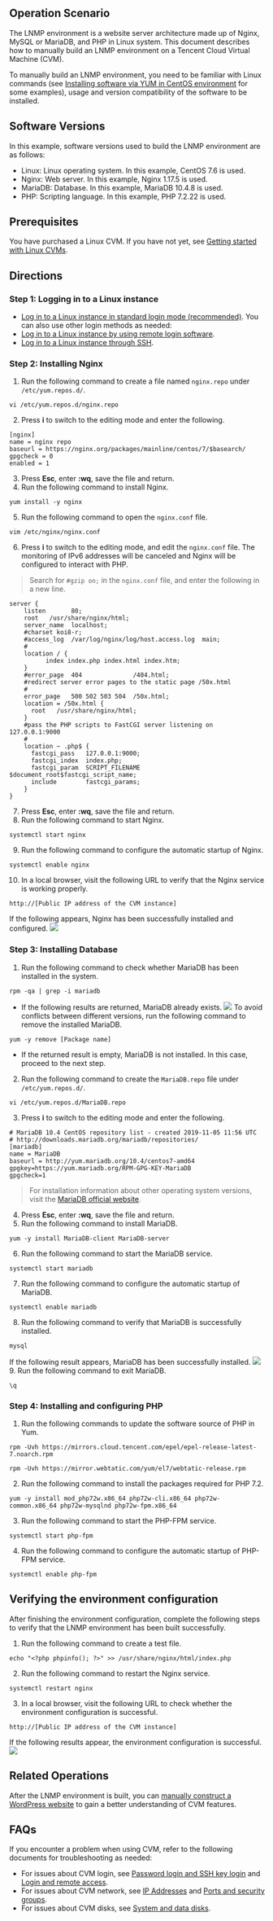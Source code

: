 ## Operation Scenario
The LNMP environment is a website server architecture made up of Nginx, MySQL or MariaDB, and PHP in Linux system. This document describes how to manually build an LNMP environment on a Tencent Cloud Virtual Machine (CVM).

To manually build an LNMP environment, you need to be familiar with Linux commands (see [Installing software via YUM in CentOS environment](https://intl.cloud.tencent.com/document/product/213/2046) for some examples), usage and version compatibility of the software to be installed. 

## Software Versions
In this example, software versions used to build the LNMP environment are as follows:
- Linux: Linux operating system. In this example, CentOS 7.6 is used.
- Nginx: Web server. In this example, Nginx 1.17.5 is used.
- MariaDB: Database. In this example, MariaDB 10.4.8 is used.
- PHP: Scripting language. In this example, PHP 7.2.22 is used.


## Prerequisites
You have purchased a Linux CVM. If you have not yet, see [Getting started with Linux CVMs](http://intl.cloud.tencent.com/document/product/213/2936).


## Directions

### Step 1: Logging in to a Linux instance
- [Log in to a Linux instance in standard login mode (recommended)](https://intl.cloud.tencent.com/document/product/213/5436). You can also use other login methods as needed:
- [Log in to a Linux instance by using remote login software](https://intl.cloud.tencent.com/document/product/213/32502).
- [Log in to a Linux instance through SSH](https://intl.cloud.tencent.com/document/product/213/32501).

### Step 2: Installing Nginx
1. Run the following command to create a file named `nginx.repo` under `/etc/yum.repos.d/`.
```
vi /etc/yum.repos.d/nginx.repo
```
2. Press **i** to switch to the editing mode and enter the following.
```
[nginx] 
name = nginx repo 
baseurl = https://nginx.org/packages/mainline/centos/7/$basearch/ 
gpgcheck = 0 
enabled = 1
```
3. Press **Esc**, enter **:wq**, save the file and return.
4. Run the following command to install Nginx.
```
yum install -y nginx
```
5. Run the following command to open the `nginx.conf` file.
```
vim /etc/nginx/nginx.conf
```
6. Press **i** to switch to the editing mode, and edit the `nginx.conf` file.
The monitoring of IPv6 addresses will be canceled and Nginx will be configured to interact with PHP.
>Search for `#gzip on;` in the `nginx.conf` file, and enter the following in a new line.
>
```
server {
	listen       80;
	root   /usr/share/nginx/html;
	server_name  localhost;
	#charset koi8-r;
	#access_log  /var/log/nginx/log/host.access.log  main;
	#
	location / {
		  index index.php index.html index.htm;
	}
	#error_page  404              /404.html;
	#redirect server error pages to the static page /50x.html
	#
	error_page   500 502 503 504  /50x.html;
	location = /50x.html {
	  root   /usr/share/nginx/html;
	}
	#pass the PHP scripts to FastCGI server listening on 127.0.0.1:9000
	#
	location ~ .php$ {
	  fastcgi_pass   127.0.0.1:9000;
	  fastcgi_index  index.php;
	  fastcgi_param  SCRIPT_FILENAME  $document_root$fastcgi_script_name;
	  include        fastcgi_params;
	}
}
```
7. Press **Esc**, enter **:wq**, save the file and return.
8. Run the following command to start Nginx.
```
systemctl start nginx
```
9. Run the following command to configure the automatic startup of Nginx.
```
systemctl enable nginx 
```
10. In a local browser, visit the following URL to verify that the Nginx service is working properly.
```
http://[Public IP address of the CVM instance]
```
If the following appears, Nginx has been successfully installed and configured.
![](https://main.qcloudimg.com/raw/fdc40877928729679d392eb304a3f12c.png)


### Step 3: Installing Database
1. Run the following command to check whether MariaDB has been installed in the system. 
```
rpm -qa | grep -i mariadb
```
 - If the following results are returned, MariaDB already exists.
![](https://main.qcloudimg.com/raw/6fa7fb51de4a61f4da08eb036b6c3e85.png)
To avoid conflicts between different versions, run the following command to remove the installed MariaDB.
```
yum -y remove [Package name]
```
 - If the returned result is empty, MariaDB is not installed. In this case, proceed to the next step.
2. Run the following command to create the `MariaDB.repo`  file under `/etc/yum.repos.d/`.
```
vi /etc/yum.repos.d/MariaDB.repo
```
3. Press **i** to switch to the editing mode and enter the following.
```
# MariaDB 10.4 CentOS repository list - created 2019-11-05 11:56 UTC
# http://downloads.mariadb.org/mariadb/repositories/
[mariadb]
name = MariaDB
baseurl = http://yum.mariadb.org/10.4/centos7-amd64
gpgkey=https://yum.mariadb.org/RPM-GPG-KEY-MariaDB
gpgcheck=1
```
>For installation information about other operating system versions, visit the [MariaDB official website](https://downloads.mariadb.org).
4. Press **Esc**, enter **:wq**, save the file and return.
5. Run the following command to install MariaDB.
```
yum -y install MariaDB-client MariaDB-server
```
6. Run the following command to start the MariaDB service.
```
systemctl start mariadb
```
7. Run the following command to configure the automatic startup of MariaDB.
```
systemctl enable mariadb
```
8. Run the following command to verify that MariaDB is successfully installed.
```
mysql
```
If the following result appears, MariaDB has been successfully installed.
![](https://main.qcloudimg.com/raw/bfe9a604457f6de09933206c21fde13b.png)
9. Run the following command to exit MariaDB.
```
\q
```


### Step 4: Installing and configuring PHP
1. Run the following commands to update the software source of PHP in Yum.
```
rpm -Uvh https://mirrors.cloud.tencent.com/epel/epel-release-latest-7.noarch.rpm
```
```
rpm -Uvh https://mirror.webtatic.com/yum/el7/webtatic-release.rpm
```
2. Run the following command to install the packages required for PHP 7.2.
```
yum -y install mod_php72w.x86_64 php72w-cli.x86_64 php72w-common.x86_64 php72w-mysqlnd php72w-fpm.x86_64
```
3. Run the following command to start the PHP-FPM service.
```
systemctl start php-fpm
```
4. Run the following command to configure the automatic startup of PHP-FPM service.
```
systemctl enable php-fpm
```

## Verifying the environment configuration
After finishing the environment configuration, complete the following steps to verify that the LNMP environment has been built successfully.
1. Run the following command to create a test file.
```
echo "<?php phpinfo(); ?>" >> /usr/share/nginx/html/index.php
```
2. Run the following command to restart the Nginx service.
```
systemctl restart nginx
```
3. In a local browser, visit the following URL to check whether the environment configuration is successful.
```
http://[Public IP address of the CVM instance]
```
If the following results appear, the environment configuration is successful.
![](https://main.qcloudimg.com/raw/640812413941a61efe29d7faa546ad80.png)


## Related Operations
After the LNMP environment is built, you can [manually construct a WordPress website](https://intl.cloud.tencent.com/document/product/213/8044) to gain a better understanding of CVM features.

## FAQs
If you encounter a problem when using CVM, refer to the following documents for troubleshooting as needed:
- For issues about CVM login, see [Password login and SSH key login](https://intl.cloud.tencent.com/document/product/213/18120) and [Login and remote access](https://intl.cloud.tencent.com/document/product/213/17278).
- For issues about CVM network, see [IP Addresses](https://intl.cloud.tencent.com/document/product/213/17285) and [Ports and security groups](https://intl.cloud.tencent.com/document/product/213/2502).
- For issues about CVM disks, see [System and data disks](https://intl.cloud.tencent.com/document/product/213/17351).




